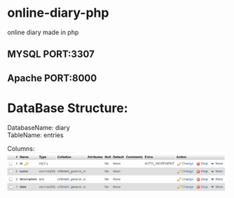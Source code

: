 # online-diary-php
online diary made in php

## MYSQL PORT:3307
## Apache PORT:8000

# DataBase Structure:
DatabaseName: diary  
TableName: entries  

Columns:  
![Table](./assets/table.png)
